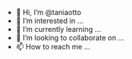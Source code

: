 - 👋 Hi, I’m @taniaotto
- 👀 I’m interested in ...
- 🌱 I’m currently learning ...
- 💞️ I’m looking to collaborate on ...
- 📫 How to reach me ...

<!---
taniaotto/taniaotto is a ✨ special ✨ repository because its `README.md` (this file) appears on your GitHub profile.
You can click the Preview link to take a look at your changes.
--->
